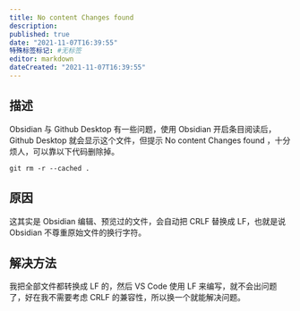 ```yaml
---
title: No content Changes found
description:
published: true
date: "2021-11-07T16:39:55"
特殊标签标记: #无标签
editor: markdown
dateCreated: "2021-11-07T16:39:55"
---
```


## 描述

Obsidian 与 Github Desktop 有一些问题，使用 Obsidian 开启条目阅读后，Github Desktop 就会显示这个文件，但提示 No content Changes found ，十分烦人，可以靠以下代码删除掉。

```shell
git rm -r --cached .
```

## 原因

这其实是 Obsidian 编辑、预览过的文件，会自动把 CRLF 替换成 LF，也就是说 Obsidian 不尊重原始文件的换行字符。

## 解决方法

我把全部文件都转换成 LF 的，然后 VS Code 使用 LF 来编写，就不会出问题了，好在我不需要考虑 CRLF 的兼容性，所以换一个就能解决问题。
